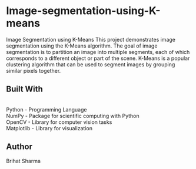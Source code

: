 # Image-segmentation-using-K-means
Image Segmentation using K-Means
This project demonstrates image segmentation using the K-Means algorithm. The goal of image segmentation is to partition an image into multiple segments, each of which corresponds to a different object or part of the scene. K-Means is a popular clustering algorithm that can be used to segment images by grouping similar pixels together.

## Built With
<br> Python - Programming Language
<br> NumPy - Package for scientific computing with Python
<br> OpenCV - Library for computer vision tasks
<br> Matplotlib - Library for visualization

## Author
Brihat Sharma


